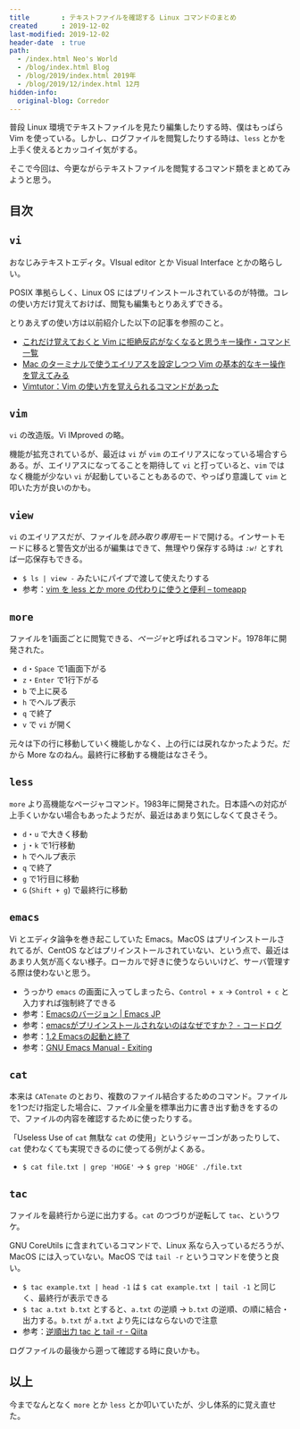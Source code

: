 ```yaml
---
title        : テキストファイルを確認する Linux コマンドのまとめ
created      : 2019-12-02
last-modified: 2019-12-02
header-date  : true
path:
  - /index.html Neo's World
  - /blog/index.html Blog
  - /blog/2019/index.html 2019年
  - /blog/2019/12/index.html 12月
hidden-info:
  original-blog: Corredor
---
```


普段 Linux 環境でテキストファイルを見たり編集したりする時、僕はもっぱら Vim を使っている。しかし、ログファイルを閲覧したりする時は、`less` とかを上手く使えるとカッコイイ気がする。

そこで今回は、今更ながらテキストファイルを閲覧するコマンド類をまとめてみようと思う。

## 目次

## `vi`

おなじみテキストエディタ。VIsual editor とか Visual Interface とかの略らしい。

POSIX 準拠らしく、Linux OS にはプリインストールされているのが特徴。コレの使い方だけ覚えておけば、閲覧も編集もとりあえずできる。

とりあえずの使い方は以前紹介した以下の記事を参照のこと。

- [これだけ覚えておくと Vim に拒絶反応がなくなると思うキー操作・コマンド一覧](/blog/2017/05/01-04.html)
- [Mac のターミナルで使うエイリアスを設定しつつ Vim の基本的なキー操作を覚えてみる](/blog/2016/05/30-01.html)
- [Vimtutor：Vim の使い方を覚えられるコマンドがあった](/blog/2017/03/21-03.html)

## `vim`

`vi` の改造版。Vi IMproved の略。

機能が拡充されているが、最近は `vi` が `vim` のエイリアスになっている場合すらある。が、エイリアスになってることを期待して `vi` と打っていると、`vim` ではなく機能が少ない `vi` が起動していることもあるので、やっぱり意識して `vim` と叩いた方が良いのかも。

## `view`

`vi` のエイリアスだが、ファイルを*読み取り専用*モードで開ける。インサートモードに移ると警告文が出るが編集はできて、無理やり保存する時は *`:w!`* とすれば一応保存もできる。

- `$ ls | view -` みたいにパイプで渡して使えたりする
- 参考：[vim を less とか more の代わりに使うと便利 – tomeapp](http://tomeapp.jp/archives/1181)

## `more`

ファイルを1画面ごとに閲覧できる、*ページャ*と呼ばれるコマンド。1978年に開発された。

- `d`・`Space` で1画面下がる
- `z`・`Enter` で1行下がる
- `b` で上に戻る
- `h` でヘルプ表示
- `q` で終了
- `v` で `vi` が開く

元々は下の行に移動していく機能しかなく、上の行には戻れなかったようだ。だから More なのねん。最終行に移動する機能はなさそう。

## `less`

`more` より高機能なページャコマンド。1983年に開発された。日本語への対応が上手くいかない場合もあったようだが、最近はあまり気にしなくて良さそう。

- `d`・`u` で大きく移動
- `j`・`k` で1行移動
- `h` でヘルプ表示
- `q` で終了
- `g` で1行目に移動
- `G` (`Shift + g`) で最終行に移動

## `emacs`

Vi とエディタ論争を巻き起こしていた Emacs。MacOS はプリインストールされてるが、CentOS などはプリインストールされていない、という点で、最近はあまり人気が高くない様子。ローカルで好きに使うならいいけど、サーバ管理する際は使わないと思う。

- うっかり `emacs` の画面に入ってしまったら、`Control + x` → `Control + c` と入力すれば強制終了できる
- 参考：[Emacsのバージョン | Emacs JP](https://emacs-jp.github.io/tips/versions)
- 参考：[emacsがプリインストールされないのはなぜですか？ - コードログ](https://codeday.me/jp/qa/20190811/1430990.html)
- 参考：[1.2 Emacsの起動と終了](https://cns-guide.sfc.keio.ac.jp/2000/4/1/2.html)
- 参考：[GNU Emacs Manual - Exiting](http://flex.phys.tohoku.ac.jp/texi/emacs-jp/emacs-jp_12.html)

## `cat`

本来は `CATenate` のとおり、複数のファイル結合するためのコマンド。ファイルを1つだけ指定した場合に、ファイル全量を標準出力に書き出す動きをするので、ファイルの内容を確認するために使ったりする。

「Useless Use of `cat` 無駄な `cat` の使用」というジャーゴンがあったりして、`cat` 使わなくても実現できるのに使ってる例がよくある。

- `$ cat file.txt | grep 'HOGE'` → `$ grep 'HOGE' ./file.txt`

## `tac`

ファイルを最終行から逆に出力する。`cat` のつづりが逆転して `tac`、というワケ。

GNU CoreUtils に含まれているコマンドで、Linux 系なら入っているだろうが、MacOS には入っていない。MacOS では `tail -r` というコマンドを使うと良い。

- `$ tac example.txt | head -1` は `$ cat example.txt | tail -1` と同じく、最終行が表示できる
- `$ tac a.txt b.txt` とすると、`a.txt` の逆順 → `b.txt` の逆順、の順に結合・出力する。`b.txt` が `a.txt` より先にはならないので注意
- 参考：[逆順出力 tac と tail -r - Qiita](https://qiita.com/b4b4r07/items/e465efe0b020407bdd44)

ログファイルの最後から遡って確認する時に良いかも。

## 以上

今までなんとなく `more` とか `less` とか叩いていたが、少し体系的に覚え直せた。
